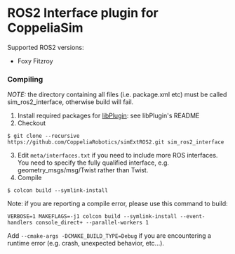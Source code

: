 # ROS2 Interface plugin for CoppeliaSim

Supported ROS2 versions:

 - Foxy Fitzroy

### Compiling

_NOTE:_ the directory containing all files (i.e. package.xml etc) must be called sim_ros2_interface, otherwise build will fail.

1. Install required packages for [libPlugin](https://github.com/CoppeliaRobotics/libPlugin): see libPlugin's README
2. Checkout
```
$ git clone --recursive https://github.com/CoppeliaRobotics/simExtROS2.git sim_ros2_interface
```
3. Edit `meta/interfaces.txt` if you need to include more ROS interfaces. You need to specify the fully qualified interface, e.g. geometry_msgs/msg/Twist rather than Twist.
4. Compile
```
$ colcon build --symlink-install
```

Note: if you are reporting a compile error, please use this command to build:
```
VERBOSE=1 MAKEFLAGS=-j1 colcon build --symlink-install --event-handlers console_direct+ --parallel-workers 1
```

Add `--cmake-args -DCMAKE_BUILD_TYPE=Debug` if you are encountering a runtime error (e.g. crash, unexpected behavior, etc...).
